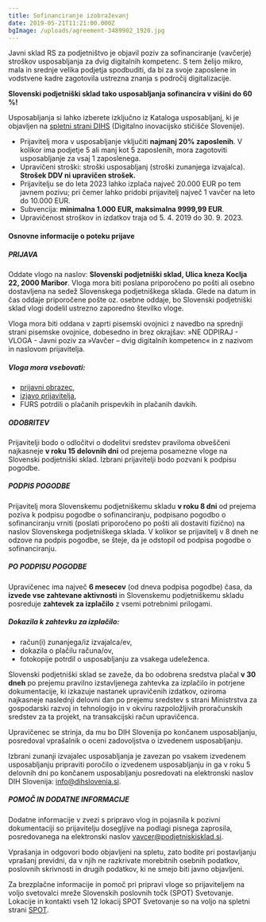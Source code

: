 ```yaml
---
title: Sofinanciranje izobraževanj
date: 2019-05-21T11:21:00.000Z
bgImage: /uploads/agreement-3489902_1920.jpg
---
```

Javni sklad RS za podjetništvo je objavil poziv za sofinanciranje (vavčerje) stroškov usposabljanja za dvig digitalnih kompetenc. S tem želijo mikro, mala in srednje velika podjetja spodbuditi, da bi za svoje zaposlene in vodstvene kadre zagotovila ustrezna znanja s področij digitalizacije. 

**Slovenski podjetniški sklad tako usposabljanja sofinancira v višini do 60 %!** 

Usposabljanja si lahko izberete izključno iz Kataloga usposabljanj, ki je objavljen na [spletni strani DIHS](https://dihslovenia.si/usposabljanja/) (Digitalno inovacijsko stičišče Slovenije).

* Prijavitelj mora v usposabljanje vključiti **najmanj 20% zaposlenih**. V kolikor ima podjetje 5 ali manj kot 5 zaposlenih, mora zagotoviti usposabljanje za vsaj 1 zaposlenega.
* Upravičeni stroški: stroški usposabljanj (stroški zunanjega izvajalca). **Strošek DDV ni upravičen strošek.**
* Prijavitelju se do leta 2023 lahko izplača največ 20.000 EUR po tem javnem pozivu; pri čemer lahko pridobi prijavitelj največ 1 vavčer na leto do 10.000 EUR.
* Subvencija: **minimalna 1.000 EUR, maksimalna 9999,99 EUR**.
* Upravičenost stroškov in izdatkov traja od 5. 4. 2019 do 30. 9. 2023.

#### Osnovne informacije o poteku prijave

##### PRIJAVA

Oddate vlogo na naslov: **Slovenski podjetniški sklad, Ulica kneza Koclja 22, 2000 Maribor**. Vloga mora biti poslana priporočeno po pošti ali osebno dostavljena na sedež Slovenskega podjetniškega sklada. Glede na datum in čas oddaje priporočene pošte oz. osebne oddaje, bo Slovenski podjetniški sklad vlogi dodelil ustrezno zaporedno številko vloge.

Vloga mora biti oddana v zaprti pisemski ovojnici z navedbo na sprednji strani pisemske ovojnice, dobesedno in brez okrajšav: »NE ODPIRAJ - VLOGA - Javni poziv za »Vavčer – dvig digitalnih kompetenc« in z nazivom in naslovom prijavitelja.



##### Vloga mora vsebovati:

* [prijavni obrazec](https://podjetniskisklad.si/sl/razpisi?view=tender&id=84),
* [izjavo prijavitelja](https://podjetniskisklad.si/sl/razpisi?view=tender&id=84),
* FURS potrdili o plačanih prispevkih in plačanih davkih.

##### ODOBRITEV

Prijavitelji bodo o odločitvi o dodelitvi sredstev praviloma obveščeni najkasneje **v roku 15 delovnih dni** od prejema posamezne vloge na Slovenski podjetniški sklad. Izbrani prijavitelji bodo pozvani k podpisu pogodbe.

##### PODPIS POGODBE

Prijavitelj mora Slovenskemu podjetniškemu skladu **v roku 8 dni** od prejema poziva k podpisu pogodbe o sofinanciranju, podpisano pogodbo o sofinanciranju vrniti (poslati priporočeno po pošti ali dostaviti fizično) na naslov Slovenskega podjetniškega sklada. V kolikor se prijavitelj v 8 dneh ne odzove na podpis pogodbe, se šteje, da je odstopil od podpisa pogodbe o sofinanciranju.

##### PO PODPISU POGODBE

Upravičenec ima največ **6 mesecev** (od dneva podpisa pogodbe) časa, da **izvede vse zahtevane aktivnosti** in Slovenskemu podjetniškemu skladu posreduje **zahtevek za izplačilo** z vsemi potrebnimi prilogami.

##### Dokazila k zahtevku za izplačilo:

* račun(i) zunanjega/iz izvajalca/ev,
* dokazila o plačilu računa/ov,
* fotokopije potrdil o usposabljanju za vsakega udeleženca.

Slovenski podjetniški sklad se zaveže, da bo odobrena sredstva plačal **v 30 dneh** po prejemu pravilno izstavljenega zahtevka za izplačilo in potrjene dokumentacije, ki izkazuje nastanek upravičenih izdatkov, oziroma najkasneje naslednji delovni dan po prejemu sredstev s strani Ministrstva za gospodarski razvoj in tehnologijo in v okviru razpoložljivih proračunskih sredstev za ta projekt, na transakcijski račun upravičenca.

Upravičenec se strinja, da mu bo DIH Slovenija po končanem usposabljanju, posredoval vprašalnik o oceni zadovoljstva o izvedenem usposabljanju.

Izbrani zunanji izvajalec usposabljanja je zavezan po vsakem izvedenem usposabljanju pripraviti poročilo o izvedenem usposabljanju in ga v roku 5 delovnih dni po končanem usposabljanju posredovati na elektronski naslov DIH Slovenija: info@dihslovenia.si.

##### POMOČ IN DODATNE INFORMACIJE

Dodatne informacije v zvezi s pripravo vlog in pojasnila k pozivni dokumentaciji so prijavitelju dosegljive na podlagi pisnega zaprosila, posredovanega na elektronski naslov vavcer@podjetniskisklad.si. 

Vprašanja in odgovori bodo objavljeni na spletu, zato bodite pri postavljanju vprašanj previdni, da v njih ne razkrivate morebitnih osebnih podatkov, poslovnih skrivnosti in drugih podatkov, ki ne smejo biti javno objavljeni. 

Za brezplačne informacije in pomoč pri pripravi vloge so prijaviteljem na voljo svetovalci mreže Slovenskih poslovnih točk (SPOT) Svetovanje. Lokacije in kontakti vseh 12 lokacij SPOT Svetovanje so na voljo na spletni strani [SPOT](http://evem.gov.si/info/spot-tocke-in-notarji/seznam-tock-spot-svetovanje-spirit-slovenija/).
